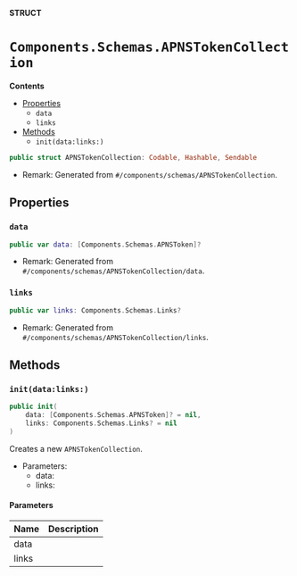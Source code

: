 **STRUCT**

# `Components.Schemas.APNSTokenCollection`

**Contents**

- [Properties](#properties)
  - `data`
  - `links`
- [Methods](#methods)
  - `init(data:links:)`

```swift
public struct APNSTokenCollection: Codable, Hashable, Sendable
```

- Remark: Generated from `#/components/schemas/APNSTokenCollection`.

## Properties
### `data`

```swift
public var data: [Components.Schemas.APNSToken]?
```

- Remark: Generated from `#/components/schemas/APNSTokenCollection/data`.

### `links`

```swift
public var links: Components.Schemas.Links?
```

- Remark: Generated from `#/components/schemas/APNSTokenCollection/links`.

## Methods
### `init(data:links:)`

```swift
public init(
    data: [Components.Schemas.APNSToken]? = nil,
    links: Components.Schemas.Links? = nil
)
```

Creates a new `APNSTokenCollection`.

- Parameters:
  - data:
  - links:

#### Parameters

| Name | Description |
| ---- | ----------- |
| data |  |
| links |  |